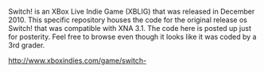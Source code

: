 Switch! is an XBox Live Indie Game (XBLIG) that was released in December 2010. This specific repository houses the code for the original release os Switch! that was compatible with XNA 3.1. The code here is posted up just for posterity. Feel free to browse even though it looks like it was coded by a 3rd grader.

http://www.xboxindies.com/game/switch-
